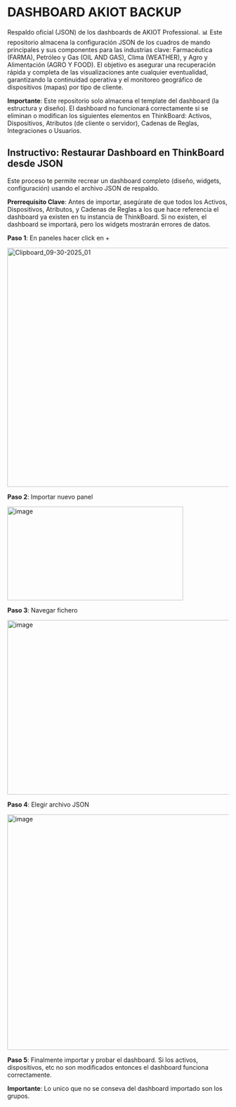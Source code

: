 # DASHBOARD AKIOT BACKUP
Respaldo oficial (JSON) de los dashboards de AKIOT Professional. 📊 Este repositorio almacena la configuración JSON de los cuadros de mando principales y sus componentes para las industrias clave: Farmacéutica (FARMA), Petróleo y Gas (OIL AND GAS), Clima (WEATHER), y Agro y Alimentación (AGRO Y FOOD). El objetivo es asegurar una recuperación rápida y completa de las visualizaciones ante cualquier eventualidad, garantizando la continuidad operativa y el monitoreo geográfico de dispositivos (mapas) por tipo de cliente.

**Importante**: Este repositorio solo almacena el template del dashboard (la estructura y diseño). El dashboard no funcionará correctamente si se eliminan o modifican los siguientes elementos en ThinkBoard: Activos, Dispositivos, Atributos (de cliente o servidor), Cadenas de Reglas, Integraciones o Usuarios.

## Instructivo: Restaurar Dashboard en ThinkBoard desde JSON

Este proceso te permite recrear un dashboard completo (diseño, widgets, configuración) usando el archivo JSON de respaldo.

**Prerrequisito Clave**: Antes de importar, asegúrate de que todos los Activos, Dispositivos, Atributos, y Cadenas de Reglas a los que hace referencia el dashboard ya existen en tu instancia de ThinkBoard. Si no existen, el dashboard se importará, pero los widgets mostrarán errores de datos.

**Paso 1**: En paneles hacer click en +

<img width="700" height="544" alt="Clipboard_09-30-2025_01" src="https://github.com/user-attachments/assets/32e0a7f0-4088-415c-b1a9-2b19cb06733b" />

**Paso 2**: Importar nuevo panel

<img width="400" height="213" alt="image" src="https://github.com/user-attachments/assets/c3ede4e0-dfe6-4acf-9b61-5352f37c2e2d" />

**Paso 3**: Navegar fichero

<img width="602" height="397" alt="image" src="https://github.com/user-attachments/assets/93a47925-385b-4eb0-90ba-0eca8078892c" />

**Paso 4**: Elegir archivo JSON

<img width="600" height="536" alt="image" src="https://github.com/user-attachments/assets/38879fa7-0b49-47d8-91bf-f387c5f31f66" />

**Paso 5**: Finalmente importar y probar el dashboard. Si los activos, dispositivos, etc no son modificados entonces el dashboard funciona correctamente.

**Importante**: Lo unico que no se conseva del dashboard importado son los grupos.


